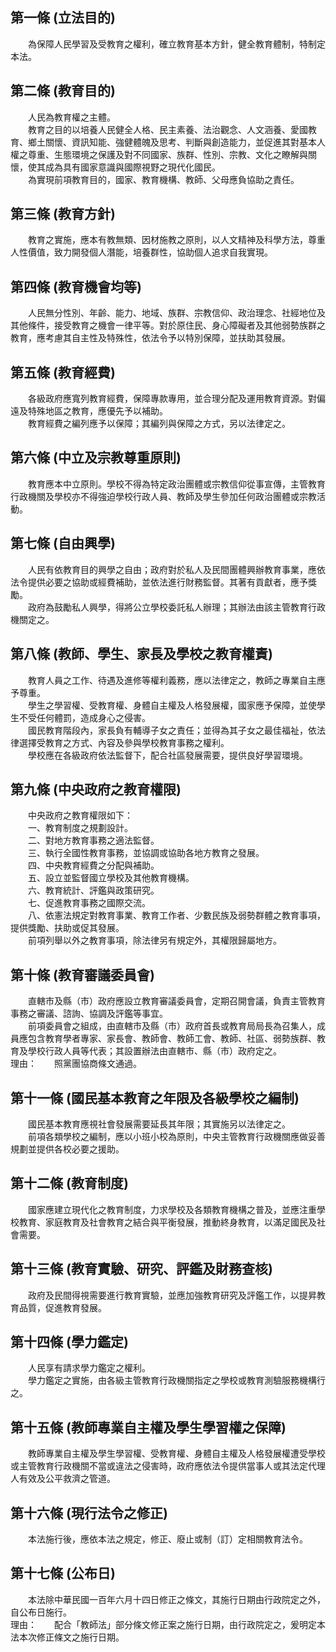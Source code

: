 第一條 (立法目的)
-----------------
　　為保障人民學習及受教育之權利，確立教育基本方針，健全教育體制，特制定本法。  


第二條 (教育目的)
-----------------
　　人民為教育權之主體。  
　　教育之目的以培養人民健全人格、民主素養、法治觀念、人文涵養、愛國教育、鄉土關懷、資訊知能、強健體魄及思考、判斷與創造能力，並促進其對基本人權之尊重、生態環境之保護及對不同國家、族群、性別、宗教、文化之瞭解與關懷，使其成為具有國家意識與國際視野之現代化國民。  
　　為實現前項教育目的，國家、教育機構、教師、父母應負協助之責任。  


第三條 (教育方針)
-----------------
　　教育之實施，應本有教無類、因材施教之原則，以人文精神及科學方法，尊重人性價值，致力開發個人潛能，培養群性，協助個人追求自我實現。  


第四條 (教育機會均等)
---------------------
　　人民無分性別、年齡、能力、地域、族群、宗教信仰、政治理念、社經地位及其他條件，接受教育之機會一律平等。對於原住民、身心障礙者及其他弱勢族群之教育，應考慮其自主性及特殊性，依法令予以特別保障，並扶助其發展。  


第五條 (教育經費)
-----------------
　　各級政府應寬列教育經費，保障專款專用，並合理分配及運用教育資源。對偏遠及特殊地區之教育，應優先予以補助。  
　　教育經費之編列應予以保障；其編列與保障之方式，另以法律定之。  


第六條 (中立及宗教尊重原則)
---------------------------
　　教育應本中立原則。學校不得為特定政治團體或宗教信仰從事宣傳，主管教育行政機關及學校亦不得強迫學校行政人員、教師及學生參加任何政治團體或宗教活動。  


第七條 (自由興學)
-----------------
　　人民有依教育目的興學之自由；政府對於私人及民間團體興辦教育事業，應依法令提供必要之協助或經費補助，並依法進行財務監督。其著有貢獻者，應予獎勵。  
　　政府為鼓勵私人興學，得將公立學校委託私人辦理；其辦法由該主管教育行政機關定之。  


第八條 (教師、學生、家長及學校之教育權責)
-----------------------------------------
　　教育人員之工作、待遇及進修等權利義務，應以法律定之，教師之專業自主應予尊重。  
　　學生之學習權、受教育權、身體自主權及人格發展權，國家應予保障，並使學生不受任何體罰，造成身心之侵害。  
　　國民教育階段內，家長負有輔導子女之責任；並得為其子女之最佳福祉，依法律選擇受教育之方式、內容及參與學校教育事務之權利。  
　　學校應在各級政府依法監督下，配合社區發展需要，提供良好學習環境。  


第九條 (中央政府之教育權限)
---------------------------
　　中央政府之教育權限如下：  
　　一、教育制度之規劃設計。  
　　二、對地方教育事務之適法監督。  
　　三、執行全國性教育事務，並協調或協助各地方教育之發展。  
　　四、中央教育經費之分配與補助。  
　　五、設立並監督國立學校及其他教育機構。  
　　六、教育統計、評鑑與政策研究。  
　　七、促進教育事務之國際交流。  
　　八、依憲法規定對教育事業、教育工作者、少數民族及弱勢群體之教育事項，提供獎勵、扶助或促其發展。  
　　前項列舉以外之教育事項，除法律另有規定外，其權限歸屬地方。  


第十條 (教育審議委員會)
-----------------------
　　直轄市及縣（市）政府應設立教育審議委員會，定期召開會議，負責主管教育事務之審議、諮詢、協調及評鑑等事宜。  
　　前項委員會之組成，由直轄市及縣（市）政府首長或教育局局長為召集人，成員應包含教育學者專家、家長會、教師會、教師工會、教師、社區、弱勢族群、教育及學校行政人員等代表；其設置辦法由直轄市、縣（市）政府定之。  
理由：　　照黨團協商條文通過。

第十一條 (國民基本教育之年限及各級學校之編制)
---------------------------------------------
　　國民基本教育應視社會發展需要延長其年限；其實施另以法律定之。  
　　前項各類學校之編制，應以小班小校為原則，中央主管教育行政機關應做妥善規劃並提供各校必要之援助。  


第十二條 (教育制度)
-------------------
　　國家應建立現代化之教育制度，力求學校及各類教育機構之普及，並應注重學校教育、家庭教育及社會教育之結合與平衡發展，推動終身教育，以滿足國民及社會需要。  


第十三條 (教育實驗、研究、評鑑及財務查核)
-----------------------------------------
　　政府及民間得視需要進行教育實驗，並應加強教育研究及評鑑工作，以提昇教育品質，促進教育發展。  


第十四條 (學力鑑定)
-------------------
　　人民享有請求學力鑑定之權利。  
　　學力鑑定之實施，由各級主管教育行政機關指定之學校或教育測驗服務機構行之。  


第十五條 (教師專業自主權及學生學習權之保障)
-------------------------------------------
　　教師專業自主權及學生學習權、受教育權、身體自主權及人格發展權遭受學校或主管教育行政機關不當或違法之侵害時，政府應依法令提供當事人或其法定代理人有效及公平救濟之管道。  


第十六條 (現行法令之修正)
-------------------------
　　本法施行後，應依本法之規定，修正、廢止或制（訂）定相關教育法令。  


第十七條 (公布日)
-----------------
　　本法除中華民國一百年六月十四日修正之條文，其施行日期由行政院定之外，自公布日施行。  
理由：　　配合「教師法」部分條文修正案之施行日期，由行政院定之，爰明定本法本次修正條文之施行日期。